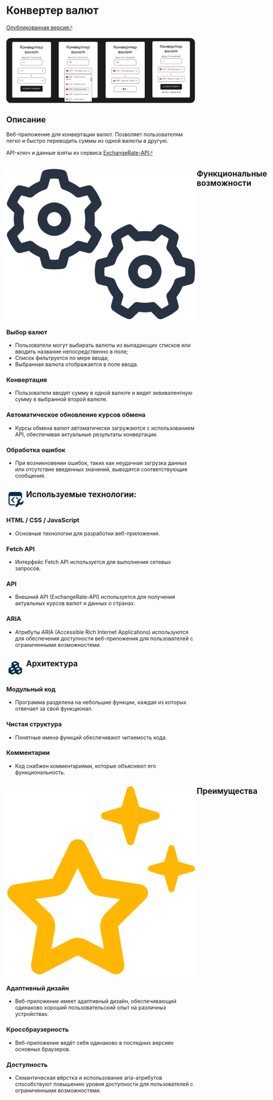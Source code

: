 <style>
  h2 {
    display: flex;
    gap: 5px;
  }
</style>

# Конвертер валют
[Опубликованная версия🡕](https://eslichtne-currency-converter.netlify.app/)

![Скриншот веб-приложения](image/docs/screenshot.png)
## Описание 
Веб-приложение для конвертации валют. Позволяет пользователям легко и быстро переводить суммы из одной валюты в другую.

API-ключ и данные взяты из сервиса [ExchangeRate-API🡕](https://app.exchangerate-api.com/dashboard)
##  <img src="image/docs/gears.svg"> Функциональные возможности
### **Выбор валют**
- Пользователи могут выбирать валюты из выпадающих списков или вводить название непосредственно в поле;
- Список фильтруется по мере ввода;
- Выбранная валюта отображается в поле ввода.
### **Конвертация** 
- Пользователи вводят сумму в одной валюте и видят эквивалентную сумму в выбранной второй валюте.
### **Автоматическое обновление курсов обмена** 
- Курсы обмена валют автоматически загружаются с использованием API, обеспечивая актуальные результаты конвертации.
### **Обработка ошибок** 
- При возникновении ошибок, таких как неудачная загрузка данных или отсутствие введенных значений, выводятся соответствующие сообщения.
## <img src="image/docs/tools.svg"> Используемые технологии:
### **HTML / CSS / JavaScript** 
- Основные технологии для разработки веб-приложения.
### **Fetch API** 
- Интерфейс Fetch API используется для выполнения сетевых запросов.
### **API** 
- Внешний API (ExchangeRate-API) используется для получения актуальных курсов валют и данных о странах.
### **ARIA** 
- Атрибуты ARIA (Accessible Rich Internet Applications) используются для обеспечения доступности веб-приложения для пользователей с ограниченными возможностями.
## <img src="image/docs/component.svg"> Архитектура
### **Модульный код**
- Программа разделена на небольшие функции, каждая из которых отвечает за свой функционал.
### **Чистая структура**
- Понятные имена функций обеспечивают читаемость кода.
### **Комментарии**
- Код снабжен комментариями, которые объясняют его функциональность.
## <img src="image/docs/stars.svg"> Преимущества
### **Адаптивный дизайн** 
- Веб-приложение имеет адаптивный дизайн, обеспечивающий одинаково хороший пользовательский опыт на различных устройствах.
### **Кроссбраузерность** 
- Веб-приложение ведёт себя одинаково в последних версиях основных браузеров.
### **Доступность** 
- Семантическая вёрстка и использование aria-атрибутов способствуют повышению уровня доступности для пользователей с ограниченными возможностями.
